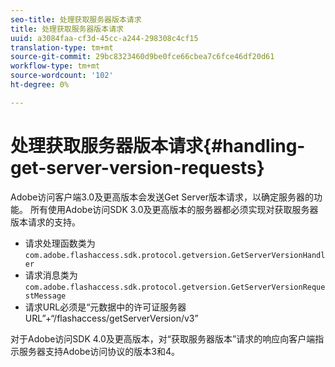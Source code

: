 ```yaml
---
seo-title: 处理获取服务器版本请求
title: 处理获取服务器版本请求
uuid: a3084faa-cf3d-45cc-a244-298308c4cf15
translation-type: tm+mt
source-git-commit: 29bc8323460d9be0fce66cbea7c6fce46df20d61
workflow-type: tm+mt
source-wordcount: '102'
ht-degree: 0%

---
```



# 处理获取服务器版本请求{#handling-get-server-version-requests}

Adobe访问客户端3.0及更高版本会发送Get Server版本请求，以确定服务器的功能。 所有使用Adobe访问SDK 3.0及更高版本的服务器都必须实现对获取服务器版本请求的支持。

* 请求处理函数类为`com.adobe.flashaccess.sdk.protocol.getversion.GetServerVersionHandler`
* 请求消息类为`com.adobe.flashaccess.sdk.protocol.getversion.GetServerVersionRequestMessage`
* 请求URL必须是“元数据中的许可证服务器URL”+“/flashaccess/getServerVersion/v3”

对于Adobe访问SDK 4.0及更高版本，对“获取服务器版本”请求的响应向客户端指示服务器支持Adobe访问协议的版本3和4。
